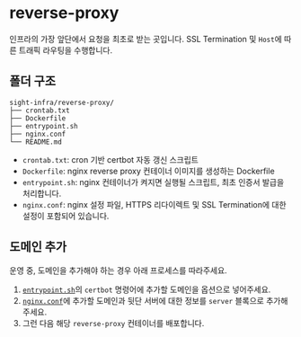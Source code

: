 # reverse-proxy

인프라의 가장 앞단에서 요청을 최초로 받는 곳입니다. SSL Termination 및 `Host`에 따른 트래픽 라우팅을 수행합니다.

## 폴더 구조

```
sight-infra/reverse-proxy/
├── crontab.txt
├── Dockerfile
├── entrypoint.sh
├── nginx.conf
└── README.md
```

- `crontab.txt`: cron 기반 certbot 자동 갱신 스크립트
- `Dockerfile`: nginx reverse proxy 컨테이너 이미지를 생성하는 Dockerfile
- `entrypoint.sh`: nginx 컨테이너가 켜지면 실행될 스크립트, 최초 인증서 발급을 처리합니다.
- `nginx.conf`: nginx 설정 파일, HTTPS 리다이렉트 및 SSL Termination에 대한 설정이 포함되어 있습니다.

## 도메인 추가

운영 중, 도메인을 추가해야 하는 경우 아래 프로세스를 따라주세요.

1. [`entrypoint.sh`](./entrypoint.sh)의 `certbot` 명령어에 추가할 도메인을 옵션으로 넣어주세요.
2. [`nginx.conf`](./nginx.conf)에 추가할 도메인과 뒷단 서버에 대한 정보를 `server` 블록으로 추가해주세요.
3. 그런 다음 해당 `reverse-proxy` 컨테이너를 배포합니다.
